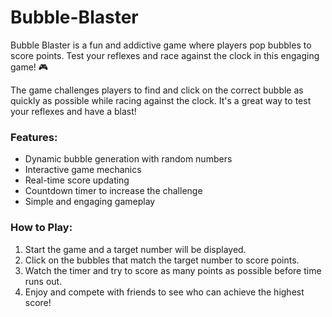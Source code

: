 # Bubble-Blaster
Bubble Blaster is a fun and addictive game where players pop bubbles to score points. Test your reflexes and race against the clock in this engaging game! 🎮

The game challenges players to find and click on the correct bubble as quickly as possible while racing against the clock. It's a great way to test your reflexes and have a blast!

### Features:
- Dynamic bubble generation with random numbers
- Interactive game mechanics
- Real-time score updating
- Countdown timer to increase the challenge
- Simple and engaging gameplay

### How to Play:
1. Start the game and a target number will be displayed.
2. Click on the bubbles that match the target number to score points.
3. Watch the timer and try to score as many points as possible before time runs out.
4. Enjoy and compete with friends to see who can achieve the highest score!

